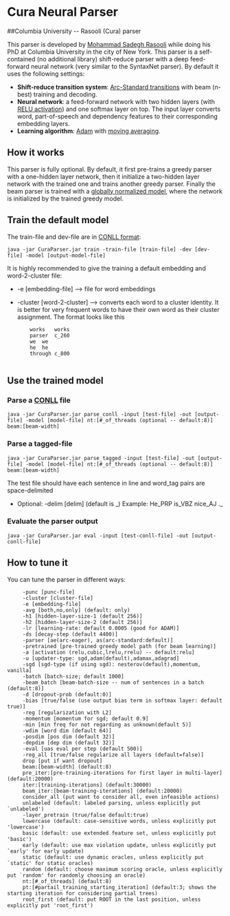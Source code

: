 # Cura Neural Parser

##Columbia University -- Rasooli (Cura) parser

This parser is developed by [Mohammad Sadegh Rasooli](www.cs.columbia.edu/~rasooli/) while doing his PhD at Columbia University in the city of New York. This parser is a self-contained (no additional library) shift-reduce parser with a deep feed-forward neural network (very similar to the SyntaxNet parser). By default it uses the following settings:

* __Shift-reduce transition system__: [Arc-Standard transitions](http://www.aclweb.org/old_anthology/W/W04/W04-0308.pdf) with beam (n-best) training and decoding.
* __Neural network__: a feed-forward network with two hidden layers (with [RELU activation](http://machinelearning.wustl.edu/mlpapers/paper_files/icml2010_NairH10.pdf)) and one softmax layer on top. The input layer converts word, part-of-speech and dependency features to their corresponding embedding layers.
* __Learning algorithm__: [Adam]() with [moving averaging](https://arxiv.org/pdf/1412.6980v8.pdf).


## How it works
This parser is fully optional. By default, it first pre-trains a greedy parser with a one-hidden layer network, then it initialize a two-hidden layer network with the trained one and trains another greedy parser. Finally the beam parser is trained with a [globally normalized model](http://arxiv.org/pdf/1603.06042.pdf), where the network is initialized by the trained greedy model.

## Train the default model
The train-file and dev-file are in [CONLL format](http://ilk.uvt.nl/conll/#dataformat):

```
java -jar CuraParser.jar train -train-file [train-file] -dev [dev-file] -model [output-model-file]
```

It is highly recommended to give the training a default embedding and word-2-cluster file:

* -e [embedding-file] --> file for word embeddings
* -cluster [word-2-cluster] --> converts each word to a cluster identity. It is better for very frequent words to have their own word as their cluster assignment. The format looks like this

	```
		works	works
		parser	c_260
		we	we
		he	he
		through	c_800
			
	```

## Use the trained model

### Parse a [CONLL](http://ilk.uvt.nl/conll/#dataformat) file

```
java -jar CuraParser.jar parse_conll -input [test-file] -out [output-file] -model [model-file] nt:[#_of_threads (optional -- default:8)] beam:[beam-width]
```

### Parse a tagged-file
```
java -jar CuraParser.jar parse_tagged -input [test-file] -out [output-file] -model [model-file] nt:[#_of_threads (optional -- default:8)] beam:[beam-width]
```

The test file should have each sentence in line and word_tag pairs are space-delimited

* Optional:  -delim [delim] (default is \_)
	 	 Example: He_PRP is_VBZ nice_AJ ._
	 	
### Evaluate the parser output

```
java -jar CuraParser.jar eval -input [test-conll-file] -out [output-conll-file]
```

## How to tune it
You can tune the parser in different ways:

	 	 -punc [punc-file]
	 	 -cluster [cluster-file]
	 	 -e [embedding-file] 
	 	 -avg [both,no,only] (default: only)
	 	 -h1 [hidden-layer-size-1 (default 256)] 
	 	 -h2 [hidden-layer-size-2 (default 256)] 
	 	 -lr [learning-rate: default 0.0005 (good for ADAM)] 
	 	 -ds [decay-step (default 4400)] 
	 	 -parser [ae(arc-eager), as(arc-standard:default)] 
	 	 -pretrained [pre-trained greedy model path (for beam learning)] 
	 	 -a [activation (relu,cubic,lrelu,rrelu) -- default:relu] 
	 	 -u [updater-type: sgd,adam(default),adamax,adagrad] 
	 	 -sgd [sgd-type (if using sgd): nesterov(default),momentum, vanilla] 
	 	 -batch [batch-size; default 1000] 
	 	 -beam_batch [beam-batch-size -- num of sentences in a batch (default:8)] 
	 	 -d [dropout-prob (default:0)] 
	 	 -bias [true/false (use output bias term in softmax layer: default true)] 
	 	 -reg [regularization with L2] 
	 	 -momentum [momentum for sgd; default 0.9] 
	 	 -min [min freq for not regarding as unknown(default 5)] 
	 	 -wdim [word dim (default 64)] 
	 	 -posdim [pos dim (default 32)] 
	 	 -depdim [dep dim (default 32)]  
	 	 -eval [uas eval per step (default 500)] 
	 	 -reg_all [true/false regularize all layers (default=false)] 
	 	 drop [put if want dropout] 
	 	 beam:[beam-width] (default:8)
	 	 pre_iter:[pre-training-iterations for first layer in multi-layer] (default:20000)
	 	 iter:[training-iterations] (default:30000)
	 	 beam_iter:[beam-training-iterations] (default:20000)
	 	 consider_all (put want to consider all, even infeasible actions)
	 	 unlabeled (default: labeled parsing, unless explicitly put `unlabeled')
	 	 -layer_pretrain (true/false default:true)
	 	 lowercase (default: case-sensitive words, unless explicitly put 'lowercase')
	 	 basic (default: use extended feature set, unless explicitly put 'basic')
	 	 early (default: use max violation update, unless explicitly put `early' for early update)
	 	 static (default: use dynamic oracles, unless explicitly put `static' for static oracles)
	 	 random (default: choose maximum scoring oracle, unless explicitly put `random' for randomly choosing an oracle)
	 	 nt:[#_of_threads] (default:8)
	 	 pt:[#partail_training_starting_iteration] (default:3; shows the starting iteration for considering partial trees)
	 	 root_first (default: put ROOT in the last position, unless explicitly put 'root_first')
